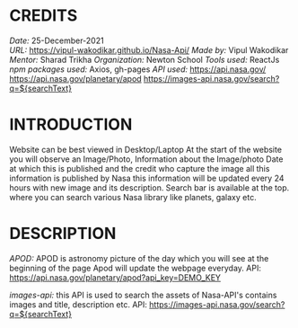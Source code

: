 # CREDITS
*Date:* 25-December-2021 <br />
*URL:* https://vipul-wakodikar.github.io/Nasa-Api/
*Made by:* Vipul Wakodikar
*Mentor:* Sharad Trikha
*Organization:* Newton School
*Tools used:* ReactJs
*npm packages used:* Axios, gh-pages
*API used:* https://api.nasa.gov/
            https://api.nasa.gov/planetary/apod
            https://images-api.nasa.gov/search?q=${searchText}

# INTRODUCTION
Website can be best viewed in Desktop/Laptop
At the start of the website you will observe an Image/Photo, Information about the Image/photo Date at which this is published and the credit who capture the image all this information is published by Nasa this information will be updated every 24 hours with new image and its description. Search bar is available at the top. where you can search various Nasa library like planets, galaxy etc.

# DESCRIPTION
*APOD:* APOD is astronomy picture of the day which you will see at the beginning of the page Apod will update the webpage everyday.
API: https://api.nasa.gov/planetary/apod?api_key=DEMO_KEY

*images-api:* this API is used to search the assets of Nasa-API's contains images and title, description etc.
API: https://images-api.nasa.gov/search?q=${searchText}

    